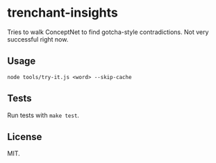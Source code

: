 trenchant-insights
==================

Tries to walk ConceptNet to find gotcha-style contradictions. Not very successful right now.

Usage
-----

    node tools/try-it.js <word> --skip-cache

Tests
-----

Run tests with `make test`.

License
-------

MIT.
